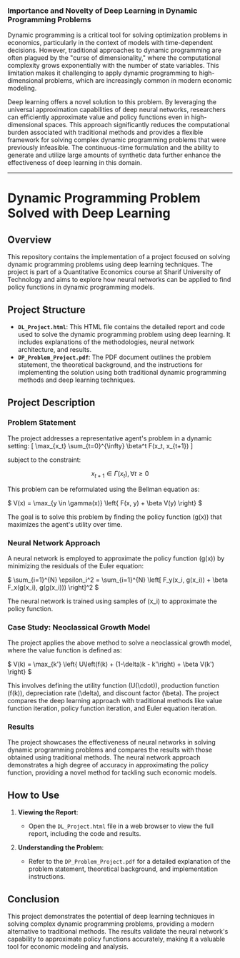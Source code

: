 ### Importance and Novelty of Deep Learning in Dynamic Programming Problems

Dynamic programming is a critical tool for solving optimization problems in economics, particularly in the context of models with time-dependent decisions. However, traditional approaches to dynamic programming are often plagued by the "curse of dimensionality," where the computational complexity grows exponentially with the number of state variables. This limitation makes it challenging to apply dynamic programming to high-dimensional problems, which are increasingly common in modern economic modeling.

Deep learning offers a novel solution to this problem. By leveraging the universal approximation capabilities of deep neural networks, researchers can efficiently approximate value and policy functions even in high-dimensional spaces. This approach significantly reduces the computational burden associated with traditional methods and provides a flexible framework for solving complex dynamic programming problems that were previously infeasible. The continuous-time formulation and the ability to generate and utilize large amounts of synthetic data further enhance the effectiveness of deep learning in this domain.

---

# Dynamic Programming Problem Solved with Deep Learning

## Overview

This repository contains the implementation of a project focused on solving dynamic programming problems using deep learning techniques. The project is part of a Quantitative Economics course at Sharif University of Technology and aims to explore how neural networks can be applied to find policy functions in dynamic programming models.

## Project Structure

- **`DL_Project.html`**: This HTML file contains the detailed report and code used to solve the dynamic programming problem using deep learning. It includes explanations of the methodologies, neural network architecture, and results.
- **`DP_Problem_Project.pdf`**: The PDF document outlines the problem statement, the theoretical background, and the instructions for implementing the solution using both traditional dynamic programming methods and deep learning techniques.

## Project Description

### Problem Statement

The project addresses a representative agent's problem in a dynamic setting:
\[
\max_{x_t} \sum_{t=0}^{\infty} \beta^t F(x_t, x_{t+1})
\]

subject to the constraint:

$$ x_{t+1} \in \Gamma(x_t), \forall t \geq 0 $$

This problem can be reformulated using the Bellman equation as:

$
V(x) = \max_{y \in \gamma(x)} \left\{ F(x, y) + \beta V(y) \right\}
$

The goal is to solve this problem by finding the policy function \(g(x)\) that maximizes the agent's utility over time.

### Neural Network Approach

A neural network is employed to approximate the policy function \(g(x)\) by minimizing the residuals of the Euler equation:

$
\sum_{i=1}^{N} \epsilon_i^2 = \sum_{i=1}^{N} \left[ F_y(x_i, g(x_i)) + \beta F_x(g(x_i), g(g(x_i))) \right]^2
$

The neural network is trained using samples of \(x_i\) to approximate the policy function.

### Case Study: Neoclassical Growth Model

The project applies the above method to solve a neoclassical growth model, where the value function is defined as:

$
V(k) = \max_{k'} \left\{ U\left(f(k) + (1-\delta)k - k'\right) + \beta V(k') \right\}
$

This involves defining the utility function \(U(\cdot)\), production function \(f(k)\), depreciation rate \(\delta\), and discount factor \(\beta\). The project compares the deep learning approach with traditional methods like value function iteration, policy function iteration, and Euler equation iteration.

### Results

The project showcases the effectiveness of neural networks in solving dynamic programming problems and compares the results with those obtained using traditional methods. The neural network approach demonstrates a high degree of accuracy in approximating the policy function, providing a novel method for tackling such economic models.

## How to Use

1. **Viewing the Report**:
   - Open the `DL_Project.html` file in a web browser to view the full report, including the code and results.

2. **Understanding the Problem**:
   - Refer to the `DP_Problem_Project.pdf` for a detailed explanation of the problem statement, theoretical background, and implementation instructions.

## Conclusion

This project demonstrates the potential of deep learning techniques in solving complex dynamic programming problems, providing a modern alternative to traditional methods. The results validate the neural network's capability to approximate policy functions accurately, making it a valuable tool for economic modeling and analysis.

